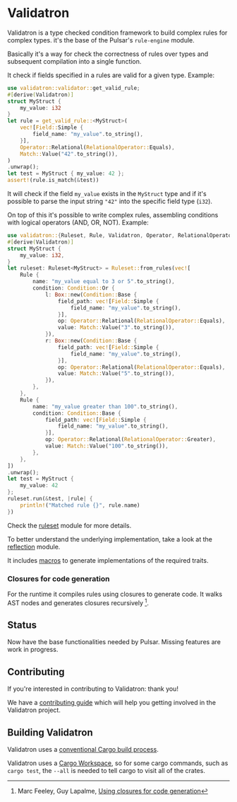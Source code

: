 # Validatron

Validatron is a type checked condition framework to build complex rules for complex types. it's the base of the Pulsar's `rule-engine` module.

Basically it's a way for check the correctness of rules over types and subsequent compilation into a single function.

It check if fields specified in a rules are valid for a given type. Example:

```rust
use validatron::validator::get_valid_rule;
#[derive(Validatron)]
struct MyStruct {
    my_value: i32
}
let rule = get_valid_rule::<MyStruct>(
    vec![Field::Simple {
        field_name: "my_value".to_string(),
    }],
    Operator::Relational(RelationalOperator::Equals),
    Match::Value("42".to_string()),
)
.unwrap();
let test = MyStruct { my_value: 42 };
assert!(rule.is_match(&test))
```

It will check if the field `my_value` exists in the `MyStruct` type and if it's possible to parse the input string `"42"` into the
specific field type (`i32`).

On top of this it's possible to write complex rules, assembling conditions with logical operators (AND, OR, NOT). Example:

```rust
use validatron::{Ruleset, Rule, Validatron, Operator, RelationalOperator, Condition, Match};
#[derive(Validatron)]
struct MyStruct {
    my_value: i32,
}
let ruleset: Ruleset<MyStruct> = Ruleset::from_rules(vec![
    Rule {
        name: "my_value equal to 3 or 5".to_string(),
        condition: Condition::Or {
            l: Box::new(Condition::Base {
                field_path: vec![Field::Simple {
                    field_name: "my_value".to_string(),
                }],
                op: Operator::Relational(RelationalOperator::Equals),
                value: Match::Value("3".to_string()),
            }),
            r: Box::new(Condition::Base {
                field_path: vec![Field::Simple {
                    field_name: "my_value".to_string(),
                }],
                op: Operator::Relational(RelationalOperator::Equals),
                value: Match::Value("5".to_string()),
            }),
        },
    },
    Rule {
        name: "my_value greater than 100".to_string(),
        condition: Condition::Base {
            field_path: vec![Field::Simple {
                field_name: "my_value".to_string(),
            }],
            op: Operator::Relational(RelationalOperator::Greater),
            value: Match::Value("100".to_string()),
        },
    },
])
.unwrap();
let test = MyStruct {
    my_value: 42
};
ruleset.run(&test, |rule| {
    println!("Matched rule {}", rule.name)
})
```

Check the [ruleset](./src/ruleset.rs) module for more details.

To better understand the underlying implementation, take a look at the [reflection](./src/reflection.rs) module.

It includes [macros](./derive/README.md) to generate implementations of the required traits.

### Closures for code generation

For the runtime it compiles rules using closures to generate code. It walks AST nodes and generates closures recursively [^1].

## Status

Now have the base functionalities needed by Pulsar. Missing features are work in progress. 

## Contributing

If you're interested in contributing to Validatron: thank you!

We have a [contributing guide](../../CONTRIBUTING.md) which will help you getting involved in the Validatron project.

## Building Validatron

Validatron uses a [conventional Cargo build process](https://doc.rust-lang.org/cargo/guide/working-on-an-existing-project.html). 

Validatron uses a [Cargo Workspace](https://doc.rust-lang.org/book/ch14-03-cargo-workspaces.html), so for some cargo commands, such as `cargo test`, the `--all` is needed to tell cargo to visit all of the crates.


[^1]: Marc Feeley, Guy Lapalme, [Using closures for code generation](https://doi.org/10.1016/0096-0551(87)90012-9)